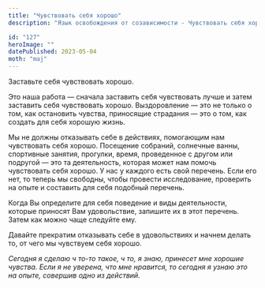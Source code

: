 ```yaml
---
title: "Чувствовать себя хорошо"
description: "Язык освобождения от созависимости - Чувствовать себя хорошо"

id: "127"
heroImage: ""
datePublished: 2023-05-04
moth: "maj"
---
```


Заставьте себя чувствовать хорошо.

Это наша работа — сначала заставить себя чувствовать лучше и затем заставить
себя чувствовать хорошо. Выздоровление — это не только о том, как остановить
чувства, приносящие страдания — это о том, как создать для себя хорошую жизнь.

Мы не должны отказывать себе в действиях, помогающим нам чувствовать себя
хорошо. Посещение собраний, солнечные ванны, спортивные занятия, прогулки,
время, проведенное с другом или подругой — это та деятельность, которая может
нам помочь чувствовать себя хорошо. У нас у каждого есть свой перечень. Если
его нет, то теперь мы свободны, чтобы провести исследование, проверить на
опыте и составить для себя подобный перечень.

Когда Вы определите для себя поведение и виды деятельности, которые приносят
Вам удовольствие, запишите их в этот перечень. Затем как можно чаще следуйте
ему.

Давайте прекратим отказывать себе в удовольствиях и начнем делать то, от чего
мы чувствуем себя хорошо.

_Сегодня_ _я_ _сделаю_ _ч_ _то-то_ _такое,_ _ч_ _то,_ _я_ _знаю,_ _принесет_
_мне_ _хорошие_ _чувства._ _Если_ _я_ _не_ _уверена,_ _что_ _мне_ _нравится,_
_то_ _сегодня_ _я_ _узнаю_ _это_ _на_ _опыте,_ _совершив_ _одно_ _из_
_действий._
